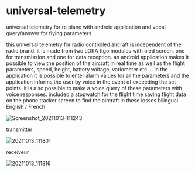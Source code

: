 # universal-telemetry
universal telemetry for rc plane with android application and vocal query/answer for flying parameters

this universal telemetry for radio controlled aircraft is independent of the radio brand.
it is made from two LORA ttgo modules with oled screen, one for transmission and one for data reception.
an android application makes it possible to view the position of the aircraft in real time as well as the flight parameters, speed, height, battery voltage, variometer etc ...
in the application it is possible to enter alarm values for all the parameters and the application informs the user by voice in the event of exceeding the set points. it is also possible to make a voice query of these parameters with voice responses.
included a stopwatch for the flight time
saving flight data on the phone
tracker screen to find the aircraft in these losses
bilingual English / French


![Screenshot_20211013-111243](https://user-images.githubusercontent.com/92593902/137517518-455257bc-bad0-4af9-8392-987c4171c080.png)

transmitter

![20211013_111801](https://user-images.githubusercontent.com/92593902/137517792-ddb5e83f-bdce-4375-b6a7-265b8f1e95c9.jpg)


receiveur

![20211013_111816](https://user-images.githubusercontent.com/92593902/137517838-a3adfdf1-c3a4-400e-ab04-1ec6e59b0eee.jpg)
